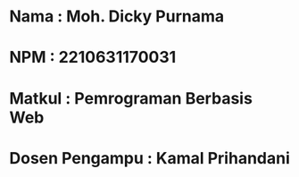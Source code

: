 # Nama : Moh. Dicky Purnama
# NPM : 2210631170031
# Matkul : Pemrograman Berbasis Web
# Dosen Pengampu : Kamal Prihandani

